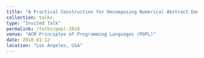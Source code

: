 ```yaml
---
title: "A Practical Construction for Decomposing Numerical Abstract Domains"
collection: talks
type: "Invited Talk"
permalink: /talks/popl-2018
venue: "ACM Principles of Programming Languages (POPL)"
date: 2018-01-12
location: "Los Angeles, USA"
---
```


